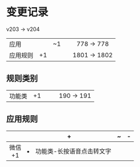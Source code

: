 # 变更记录

v203 -> v204

||||||
|-|:-:|:-:|:-:|:-:|
|应用||~1||778 -> 778|
|应用规则|+1|||1801 -> 1802|

## 规则类别

||||||
|-|:-:|:-:|:-:|:-:|
|功能类|+1|||190 -> 191|

## 应用规则

||+|~|-|
|:-:|-|-|-|
|微信<br>+1|<li>功能类-长按语音点击转文字|||
